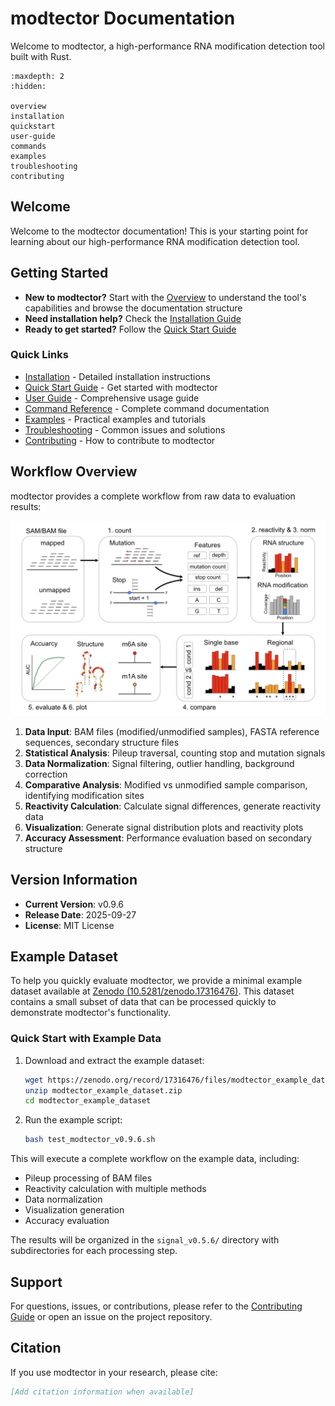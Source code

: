 # modtector Documentation

Welcome to modtector, a high-performance RNA modification detection tool built with Rust.

```{toctree}
:maxdepth: 2
:hidden:

overview
installation
quickstart
user-guide
commands
examples
troubleshooting
contributing
```

## Welcome

Welcome to the modtector documentation! This is your starting point for learning about our high-performance RNA modification detection tool.

## Getting Started

- **New to modtector?** Start with the [Overview](overview.md) to understand the tool's capabilities and browse the documentation structure
- **Need installation help?** Check the [Installation Guide](installation.md)
- **Ready to get started?** Follow the [Quick Start Guide](quickstart.md)

### Quick Links

- [Installation](installation.md) - Detailed installation instructions
- [Quick Start Guide](quickstart.md) - Get started with modtector
- [User Guide](user-guide.md) - Comprehensive usage guide
- [Command Reference](commands.md) - Complete command documentation
- [Examples](examples.md) - Practical examples and tutorials
- [Troubleshooting](troubleshooting.md) - Common issues and solutions
- [Contributing](contributing.md) - How to contribute to modtector

## Workflow Overview

modtector provides a complete workflow from raw data to evaluation results:

![Workflow Diagram](images/workflow.png)

1. **Data Input**: BAM files (modified/unmodified samples), FASTA reference sequences, secondary structure files
2. **Statistical Analysis**: Pileup traversal, counting stop and mutation signals
3. **Data Normalization**: Signal filtering, outlier handling, background correction
4. **Comparative Analysis**: Modified vs unmodified sample comparison, identifying modification sites
5. **Reactivity Calculation**: Calculate signal differences, generate reactivity data
6. **Visualization**: Generate signal distribution plots and reactivity plots
7. **Accuracy Assessment**: Performance evaluation based on secondary structure

## Version Information

- **Current Version**: v0.9.6
- **Release Date**: 2025-09-27
- **License**: MIT License

## Example Dataset

To help you quickly evaluate modtector, we provide a minimal example dataset available at [Zenodo (10.5281/zenodo.17316476)](https://doi.org/10.5281/zenodo.17316476). This dataset contains a small subset of data that can be processed quickly to demonstrate modtector's functionality.

### Quick Start with Example Data

1. Download and extract the example dataset:
   ```bash
   wget https://zenodo.org/record/17316476/files/modtector_example_dataset.zip
   unzip modtector_example_dataset.zip
   cd modtector_example_dataset
   ```

2. Run the example script:
   ```bash
   bash test_modtector_v0.9.6.sh
   ```

This will execute a complete workflow on the example data, including:
- Pileup processing of BAM files
- Reactivity calculation with multiple methods
- Data normalization
- Visualization generation
- Accuracy evaluation

The results will be organized in the `signal_v0.5.6/` directory with subdirectories for each processing step.

## Support

For questions, issues, or contributions, please refer to the [Contributing Guide](contributing.md) or open an issue on the project repository.

## Citation

If you use modtector in your research, please cite:

```bibtex
[Add citation information when available]
```
